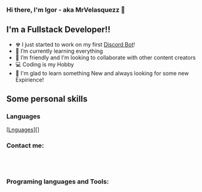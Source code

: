 ### Hi there, I'm Igor - aka MrVelasquezz 👋 

## I'm a Fullstack Developer!!

- ☢ I just started to work on my first [Discord Bot][bot]!
- 📜 I’m currently learning everything 
- 👯 I’m friendly and I'm looking to collaborate with other content creators
- 💻 Coding is my Hobby
- 📖 I'm glad to learn something New and always looking for some new Expirience!

## Some personal skills

### Languages

[[Lnguages](https://img.shields.io/static/v1?label=German&message=B2&color=success)][]

### Contact me:


<br />



<br />

### Programing languages and Tools:



<br />
<br />

[Bot]: https://github.com/MrVelasquezz/Discord-JS-Bot